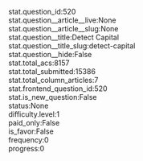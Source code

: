 stat.question_id:520  
stat.question__article__live:None  
stat.question__article__slug:None  
stat.question__title:Detect Capital  
stat.question__title_slug:detect-capital  
stat.question__hide:False  
stat.total_acs:8157  
stat.total_submitted:15386  
stat.total_column_articles:7  
stat.frontend_question_id:520  
stat.is_new_question:False  
status:None  
difficulty.level:1  
paid_only:False  
is_favor:False  
frequency:0  
progress:0  
